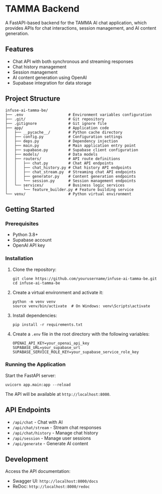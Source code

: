 # TAMMA Backend

A FastAPI-based backend for the TAMMA AI chat application, which provides APIs for chat interactions, session management, and AI content generation.

## Features

- Chat API with both synchronous and streaming responses
- Chat history management
- Session management
- AI content generation using OpenAI
- Supabase integration for data storage

## Project Structure

```
infuse-ai-tamma-be/
├── .env                    # Environment variables configuration
├── .git/                   # Git repository
├── .gitignore              # Git ignore file
├── app/                    # Application code
│   ├── __pycache__/        # Python cache directory
│   ├── config.py           # Configuration settings
│   ├── deps.py             # Dependency injection
│   ├── main.py             # Main application entry point
│   ├── supabase.py         # Supabase client configuration
│   ├── models/             # Data models
│   ├── routers/            # API route definitions
│   │   ├── chat.py         # Chat API endpoints
│   │   ├── chat_history.py # Chat history API endpoints
│   │   ├── chat_stream.py  # Streaming chat API endpoints
│   │   ├── generator.py    # Content generation endpoints
│   │   └── session.py      # Session management endpoints
│   └── services/           # Business logic services
│       └── feature_builder.py # Feature building service
└── venv/                   # Python virtual environment
```

## Getting Started

### Prerequisites

- Python 3.8+
- Supabase account
- OpenAI API key

### Installation

1. Clone the repository:

   ```
   git clone https://github.com/yourusername/infuse-ai-tamma-be.git
   cd infuse-ai-tamma-be
   ```

2. Create a virtual environment and activate it:

   ```
   python -m venv venv
   source venv/bin/activate  # On Windows: venv\Scripts\activate
   ```

3. Install dependencies:

   ```
   pip install -r requirements.txt
   ```

4. Create a `.env` file in the root directory with the following variables:
   ```
   OPENAI_API_KEY=your_openai_api_key
   SUPABASE_URL=your_supabase_url
   SUPABASE_SERVICE_ROLE_KEY=your_supabase_service_role_key
   ```

### Running the Application

Start the FastAPI server:

```
uvicorn app.main:app --reload
```

The API will be available at `http://localhost:8000`.

## API Endpoints

- `/api/chat` - Chat with AI
- `/api/chat/stream` - Stream chat responses
- `/api/chat/history` - Manage chat history
- `/api/session` - Manage user sessions
- `/api/generate` - Generate AI content

## Development

Access the API documentation:

- Swagger UI: `http://localhost:8000/docs`
- ReDoc: `http://localhost:8000/redoc`
